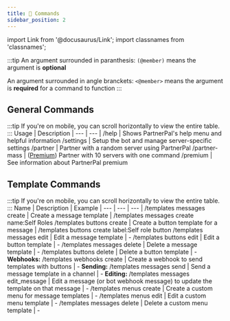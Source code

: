 ```yaml
---
title: 💬 Commands
sidebar_position: 2
---
```


import Link from '@docusaurus/Link';
import classnames from 'classnames';

:::tip
An argument surrounded in paranthesis: `(@member)` means the argument is **optional**

An argument surrounded in angle branckets: `<@member>` means the argument is **required** for a command to function
:::

## General Commands
:::tip
If you're on mobile, you can scroll horizontally to view the entire table.
:::
Usage   | Description |
--- | --- |
<mention>/help</mention> | Shows PartnerPal's help menu and helpful information
<mention>/settings</mention> | Setup the bot and manage server-specific settings
<mention>/partner</mention> | Partner with a random server using PartnerPal
<mention>/partner-mass</mention> | ([Premium](/premium)) Partner with 10 servers with one command
<mention>/premium</mention> | See information about PartnerPal premium 

## Template Commands
:::tip
If you're on mobile, you can scroll horizontally to view the entire table.
:::
Name | Description | Example |
--- | --- | --- |
<mention>/templates messages create</mention> | Create a message template | <mention>/templates messages create name:Self Roles</mention>
<mention>/templates buttons create</mention> | Create a button template for a message | <mention>/templates buttons create label:Self role button</mention>
<mention>/templates messages edit</mention> | Edit a message template | -
<mention>/templates buttons edit</mention> | Edit a button template | -
<mention>/templates messages delete</mention> | Delete a message template | -
<mention>/templates buttons delete</mention> | Delete a button template | -
**Webhooks:** <mention>/templates webhooks create</mention> | Create a webhook to send templates with buttons | -
**Sending:** <mention>/templates messages send</mention> | Send a message template in a channel | -
**Editing:** <mention>/templates messages edit_message</mention> | Edit a message (or bot webhook message) to update the template on that message | -
<mention>/templates menus create</mention> | Create a custom menu for message templates | -
<mention>/templates menus edit</mention> | Edit a custom menu template | -
<mention>/templates messages delete</mention> | Delete a custom menu template | -